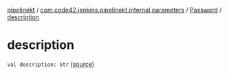 [pipelinekt](../../index.md) / [com.code42.jenkins.pipelinekt.internal.parameters](../index.md) / [Password](index.md) / [description](./description.md)

# description

`val description: Str` [(source)](https://github.com/code42/pipelinekt/tree/master/internal/src/main/kotlin/com/code42/jenkins/pipelinekt/internal/parameters/Password.kt#L9)